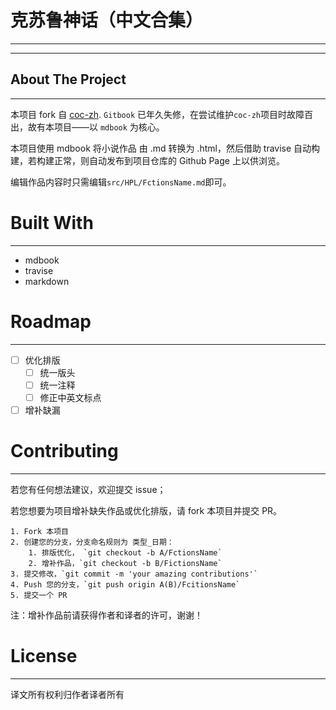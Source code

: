 # 克苏鲁神话（中文合集）
---
---

## About The Project
---
本项目 fork 自 [coc-zh](https://github.com/jokester/coc-zh). 
`Gitbook` 已年久失修，在尝试维护`coc-zh`项目时故障百出，故有本项目——以 `mdbook` 为核心。


本项目使用 mdbook 将小说作品 由 .md 转换为 .html，然后借助 travise 自动构建，若构建正常，则自动发布到项目仓库的 Github Page 上以供浏览。

编辑作品内容时只需编辑`src/HPL/FctionsName.md`即可。


# Built With
---
- mdbook
- travise
- markdown

# Roadmap
---
- [ ] 优化排版
	- [ ] 统一版头
	- [ ] 统一注释
	- [ ] 修正中英文标点 
- [ ] 增补缺漏

# Contributing
---

若您有任何想法建议，欢迎提交 issue；

若您想要为项目增补缺失作品或优化排版，请 fork 本项目并提交 PR。

 	1. Fork 本项目
 	2. 创建您的分支，分支命名规则为 类型_日期：
     	1. 排版优化， `git checkout -b A/FctionsName`
     	2. 增补作品，`git checkout -b B/FictionsName`
 	3. 提交修改，`git commit -m 'your amazing contributions'`
 	4. Push 您的分支，`git push origin A(B)/FcitionsName`
 	5. 提交一个 PR

注：增补作品前请获得作者和译者的许可，谢谢！


# License
---

译文所有权利归作者译者所有
